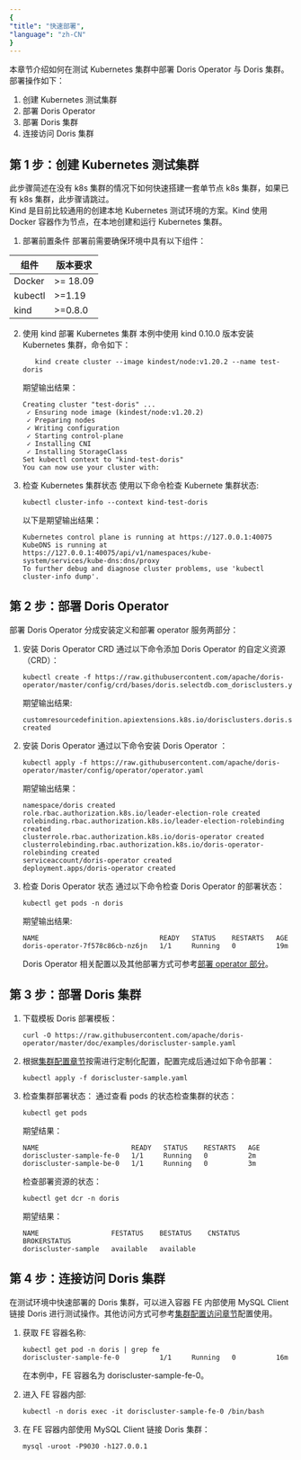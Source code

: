 ```yaml
---
{
"title": "快速部署",
"language": "zh-CN"
}
---
```


<!-- 
Licensed to the Apache Software Foundation (ASF) under one
or more contributor license agreements.  See the NOTICE file
distributed with this work for additional information
regarding copyright ownership.  The ASF licenses this file
to you under the Apache License, Version 2.0 (the
"License"); you may not use this file except in compliance
with the License.  You may obtain a copy of the License at
  http://www.apache.org/licenses/LICENSE-2.0
Unless required by applicable law or agreed to in writing,
software distributed under the License is distributed on an
"AS IS" BASIS, WITHOUT WARRANTIES OR CONDITIONS OF ANY
KIND, either express or implied.  See the License for the
specific language governing permissions and limitations
under the License.
-->
本章节介绍如何在测试 Kubernetes 集群中部署 Doris Operator 与 Doris 集群。
部署操作如下：
1. 创建 Kubernetes 测试集群
2. 部署 Doris Operator
3. 部署 Doris 集群
4. 连接访问 Doris 集群

## 第 1 步：创建 Kubernetes 测试集群
此步骤简述在没有 k8s 集群的情况下如何快速搭建一套单节点 k8s 集群，如果已有 k8s 集群，此步骤请跳过。  
Kind 是目前比较通用的创建本地 Kubernetes 测试环境的方案。Kind 使用 Docker 容器作为节点，在本地创建和运行 Kubernetes 集群。
1. 部署前置条件
   部署前需要确保环境中具有以下组件：

| 组件      | 版本要求      |
|---------|-----------|
| Docker  | \>= 18.09 |
| kubectl | \>=1.19   |
| kind    | \>=0.8.0  |

2. 使用 kind 部署 Kubernetes 集群
   本例中使用 kind 0.10.0 版本安装 Kubernetes 集群，命令如下：
   ```
      kind create cluster --image kindest/node:v1.20.2 --name test-doris
   ```
   期望输出结果：
   ```
   Creating cluster "test-doris" ...
    ✓ Ensuring node image (kindest/node:v1.20.2)
    ✓ Preparing nodes
    ✓ Writing configuration
    ✓ Starting control-plane
    ✓ Installing CNI
    ✓ Installing StorageClass
   Set kubectl context to "kind-test-doris"
   You can now use your cluster with:
   ```
3. 检查 Kubernetes 集群状态
   使用以下命令检查 Kubernete 集群状态:
   ```
   kubectl cluster-info --context kind-test-doris
   ```
   以下是期望输出结果：
   ```
   Kubernetes control plane is running at https://127.0.0.1:40075
   KubeDNS is running at https://127.0.0.1:40075/api/v1/namespaces/kube-system/services/kube-dns:dns/proxy
   To further debug and diagnose cluster problems, use 'kubectl cluster-info dump'.
   ```
## 第 2 步：部署 Doris Operator
部署 Doris Operator 分成安装定义和部署 operator 服务两部分：
1. 安装 Doris Operator CRD
   通过以下命令添加 Doris Operator 的自定义资源（CRD）：
   ```
   kubectl create -f https://raw.githubusercontent.com/apache/doris-operator/master/config/crd/bases/doris.selectdb.com_dorisclusters.yaml
   ```
   期望输出结果:
   ```
   customresourcedefinition.apiextensions.k8s.io/dorisclusters.doris.selectdb.com created
   ```
2. 安装 Doris Operator
   通过以下命令安装 Doris Operator ：
   ```
   kubectl apply -f https://raw.githubusercontent.com/apache/doris-operator/master/config/operator/operator.yaml
   ```
   期望输出结果：
   ```
   namespace/doris created
   role.rbac.authorization.k8s.io/leader-election-role created
   rolebinding.rbac.authorization.k8s.io/leader-election-rolebinding created
   clusterrole.rbac.authorization.k8s.io/doris-operator created
   clusterrolebinding.rbac.authorization.k8s.io/doris-operator-rolebinding created
   serviceaccount/doris-operator created
   deployment.apps/doris-operator created
   ```
3. 检查 Doris Operator 状态
   通过以下命令检查 Doris Operator 的部署状态：
   ```
   kubectl get pods -n doris
   ```
   期望输出结果:
   ```
   NAME                              READY   STATUS    RESTARTS   AGE
   doris-operator-7f578c86cb-nz6jn   1/1     Running   0          19m
   ```
   Doris Operator 相关配置以及其他部署方式可参考[部署 operator 部分](./install-operator.md)。
## 第 3 步：部署 Doris 集群
1. 下载模板 Doris 部署模板：
   ```
   curl -O https://raw.githubusercontent.com/apache/doris-operator/master/doc/examples/doriscluster-sample.yaml
   ```
2. 根据[集群配置章节](install-config-cluster.md)按需进行定制化配置，配置完成后通过如下命令部署：
   ```
   kubectl apply -f doriscluster-sample.yaml
   ```
3. 检查集群部署状态：
   通过查看 pods 的状态检查集群的状态：
   ```
   kubectl get pods
   ```
   期望结果：
   ```
   NAME                       READY   STATUS    RESTARTS   AGE
   doriscluster-sample-fe-0   1/1     Running   0          2m
   doriscluster-sample-be-0   1/1     Running   0          3m
   ```
   检查部署资源的状态：
   ```
   kubectl get dcr -n doris
   ```
   期望结果：
   ```
   NAME                  FESTATUS    BESTATUS    CNSTATUS   BROKERSTATUS
   doriscluster-sample   available   available
   ```
## 第 4 步：连接访问 Doris 集群
在测试环境中快速部署的 Doris 集群，可以进入容器 FE 内部使用 MySQL Client 链接 Doris 进行测试操作。其他访问方式可参考[集群配置访问章节](./install-config-cluster.md#访问配置)配置使用。
1. 获取 FE 容器名称:
   ```
   kubectl get pod -n doris | grep fe
   doriscluster-sample-fe-0          1/1     Running   0          16m
   ```
   在本例中，FE 容器名为 doriscluster-sample-fe-0。


2. 进入 FE 容器内部:
   ```
   kubectl -n doris exec -it doriscluster-sample-fe-0 /bin/bash
   ```

3. 在 FE 容器内部使用 MySQL Client 链接 Doris 集群：
   ```
   mysql -uroot -P9030 -h127.0.0.1
   ```